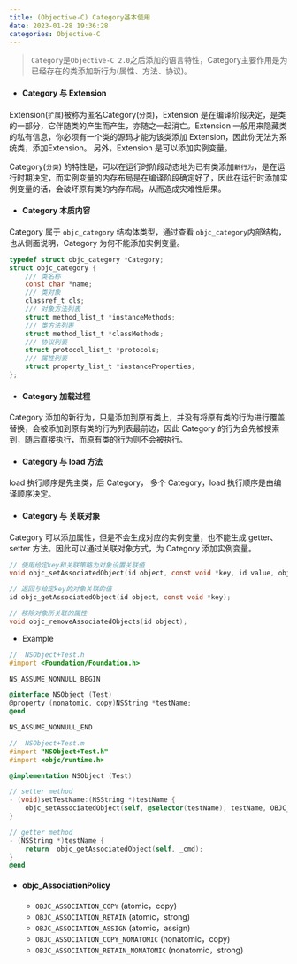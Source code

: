 ```yaml
---
title: (Objective-C) Category基本使用
date: 2023-01-28 19:36:28
categories: Objective-C
---
```



> `Category`是`Objective-C 2.0`之后添加的语言特性，Category主要作用是为已经存在的类添加新行为(属性、方法、协议)。

- #### Category 与 Extension

Extension(`扩展`)被称为匿名Category(`分类`)，Extension 是在编译阶段决定，是类的一部分，它伴随类的产生而产生，亦随之一起消亡。Extension 一般用来隐藏类的私有信息，你必须有一个类的源码才能为该类添加 Extension，因此你无法为系统类，添加Extension。
另外，Extension 是可以添加实例变量。

Category(`分类`) 的特性是，可以在运行时阶段动态地为已有类添加`新行为`，是在运行时期决定，而实例变量的内存布局是在编译阶段确定好了，因此在运行时添加实例变量的话，会破坏原有类的内存布局，从而造成灾难性后果。

- #### Category 本质内容

Category 属于 `objc_category` 结构体类型，通过查看 `objc_category`内部结构，也从侧面说明，Category 为何不能添加实例变量。

``` Objective-C
typedef struct objc_category *Category;
struct objc_category {
  	/// 类名称
    const char *name;
    /// 类对象
    classref_t cls;                                  
    /// 对象方法列表
    struct method_list_t *instanceMethods;
    /// 类方法列表
    struct method_list_t *classMethods;
    /// 协议列表
    struct protocol_list_t *protocols;
  	/// 属性列表
    struct property_list_t *instanceProperties;
};
```

- #### Category 加载过程

Category 添加的新行为，只是添加到原有类上，并没有将原有类的行为进行覆盖替换，会被添加到原有类的行为列表最前边，因此 Category 的行为会先被搜索到，随后直接执行，而原有类的行为则不会被执行。

- #### Category  与 load 方法

load 执行顺序是先主类，后 Category，
多个 Category，load 执行顺序是由编译顺序决定。

- #### Category  与 关联对象

Category 可以添加属性，但是不会生成对应的实例变量，也不能生成 getter、setter 方法。因此可以通过关联对象方式，为 Category 添加实例变量。

``` Objective-C
// 使用给定key和关联策略为对象设置关联值
void objc_setAssociatedObject(id object, const void *key, id value, objc_AssociationPolicy policy);

// 返回与给定key的对象关联的值
id objc_getAssociatedObject(id object, const void *key);

// 移除对象所关联的属性
void objc_removeAssociatedObjects(id object);
```

- Example

``` Objective-C
//  NSObject+Test.h
#import <Foundation/Foundation.h>

NS_ASSUME_NONNULL_BEGIN

@interface NSObject (Test)
@property (nonatomic, copy)NSString *testName;
@end

NS_ASSUME_NONNULL_END
```

``` Objective-C
//  NSObject+Test.m
#import "NSObject+Test.h"
#import <objc/runtime.h>

@implementation NSObject (Test)

// setter method
- (void)setTestName:(NSString *)testName {
    objc_setAssociatedObject(self, @selector(testName), testName, OBJC_ASSOCIATION_COPY_NONATOMIC);
}

// getter method
- (NSString *)testName {
    return  objc_getAssociatedObject(self, _cmd);
}
@end
```

- #### objc_AssociationPolicy

	- `OBJC_ASSOCIATION_COPY` (atomic，copy)
	- `OBJC_ASSOCIATION_RETAIN` (atomic，strong)
	- `OBJC_ASSOCIATION_ASSIGN` (atomic，assign)
	- `OBJC_ASSOCIATION_COPY_NONATOMIC` (nonatomic，copy)
	- `OBJC_ASSOCIATION_RETAIN_NONATOMIC` (nonatomic，strong)

